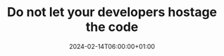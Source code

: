 ---
title: "Do not let your developers hostage the code"
description: ""
date: 2024-02-14T06:00:00+01:00
lastmod: 2024-02-14T06:00:00+01:00
image_cover: "image-placeholder.png"
categories: ["DevOps"]
authors: ["Marcel Venema"] 
tags: [""]
draft: true
---
